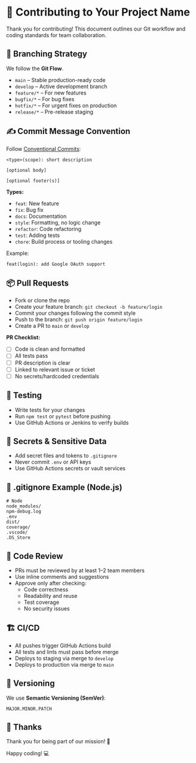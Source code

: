# 🚀 Contributing to Your Project Name

Thank you for contributing! This document outlines our Git workflow and coding standards for team collaboration.

## 🧠 Branching Strategy

We follow the **Git Flow**.

- `main` – Stable production-ready code
- `develop` – Active development branch
- `feature/*` – For new features
- `bugfix/*` – For bug fixes
- `hotfix/*` – For urgent fixes on production
- `release/*` – Pre-release staging

## ✍️ Commit Message Convention

Follow [Conventional Commits](https://www.conventionalcommits.org/):

```
<type>(scope): short description

[optional body]

[optional footer(s)]
```

**Types:**
- `feat`: New feature
- `fix`: Bug fix
- `docs`: Documentation
- `style`: Formatting, no logic change
- `refactor`: Code refactoring
- `test`: Adding tests
- `chore`: Build process or tooling changes

Example:
```
feat(login): add Google OAuth support
```

## 📦 Pull Requests

- Fork or clone the repo
- Create your feature branch: `git checkout -b feature/login`
- Commit your changes following the commit style
- Push to the branch: `git push origin feature/login`
- Create a PR to `main` or `develop`

**PR Checklist:**
- [ ] Code is clean and formatted
- [ ] All tests pass
- [ ] PR description is clear
- [ ] Linked to relevant issue or ticket
- [ ] No secrets/hardcoded credentials

## 🧪 Testing

- Write tests for your changes
- Run `npm test` or `pytest` before pushing
- Use GitHub Actions or Jenkins to verify builds

## 🔐 Secrets & Sensitive Data

- Add secret files and tokens to `.gitignore`
- Never commit `.env` or API keys
- Use GitHub Actions secrets or vault services

## 📁 .gitignore Example (Node.js)

```
# Node
node_modules/
npm-debug.log
.env
dist/
coverage/
.vscode/
.DS_Store
```

## 📎 Code Review

- PRs must be reviewed by at least 1–2 team members
- Use inline comments and suggestions
- Approve only after checking:
  - Code correctness
  - Readability and reuse
  - Test coverage
  - No security issues

## 🏗 CI/CD

- All pushes trigger GitHub Actions build
- All tests and lints must pass before merge
- Deploys to staging via merge to `develop`
- Deploys to production via merge to `main`

## 🧭 Versioning

We use **Semantic Versioning (SemVer)**:

```
MAJOR.MINOR.PATCH
```

## 🙌 Thanks

Thank you for being part of our mission! 🎉

Happy coding! 💻
